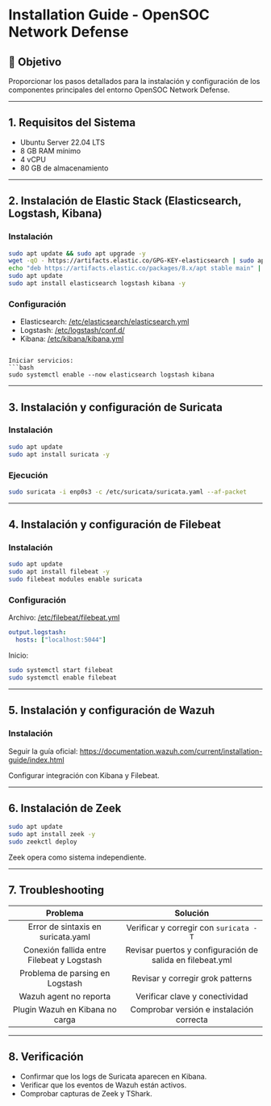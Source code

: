 # Installation Guide - OpenSOC Network Defense

## 🔧 Objetivo
Proporcionar los pasos detallados para la instalación y configuración de los componentes principales del entorno OpenSOC Network Defense.

---

## 1. Requisitos del Sistema

- Ubuntu Server 22.04 LTS
- 8 GB RAM mínimo
- 4 vCPU
- 80 GB de almacenamiento

---

## 2. Instalación de Elastic Stack (Elasticsearch, Logstash, Kibana)

### Instalación
```bash
sudo apt update && sudo apt upgrade -y
wget -qO - https://artifacts.elastic.co/GPG-KEY-elasticsearch | sudo apt-key add -
echo "deb https://artifacts.elastic.co/packages/8.x/apt stable main" | sudo tee -a /etc/apt/sources.list.d/elastic-8.x.list
sudo apt update
sudo apt install elasticsearch logstash kibana -y
```

### Configuración
- Elasticsearch: [/etc/elasticsearch/elasticsearch.yml](../../Elasticsearch/elasticsearch.yml)
- Logstash: [/etc/logstash/conf.d/](../../Logstash/conf.d/filebeat.conf)
- Kibana: [/etc/kibana/kibana.yml](../../kibana/kibana.yml)
```

Iniciar servicios:
```bash
sudo systemctl enable --now elasticsearch logstash kibana
```

---

## 3. Instalación y configuración de Suricata

### Instalación
```bash
sudo apt update
sudo apt install suricata -y
```

### Ejecución
```bash
sudo suricata -i enp0s3 -c /etc/suricata/suricata.yaml --af-packet
```

---

## 4. Instalación y configuración de Filebeat

### Instalación
```bash
sudo apt update
sudo apt install filebeat -y
sudo filebeat modules enable suricata
```

### Configuración
Archivo: [/etc/filebeat/filebeat.yml](../../Filebeat/filebeat.yml)
```yaml
output.logstash:
  hosts: ["localhost:5044"]
```

Inicio:
```bash
sudo systemctl start filebeat
sudo systemctl enable filebeat
```

---

## 5. Instalación y configuración de Wazuh

### Instalación
Seguir la guía oficial:
https://documentation.wazuh.com/current/installation-guide/index.html

Configurar integración con Kibana y Filebeat.

---

## 6. Instalación de Zeek

```bash
sudo apt update
sudo apt install zeek -y
sudo zeekctl deploy
```
Zeek opera como sistema independiente.

---

## 7. Troubleshooting

| Problema | Solución |
|:-:|:-:|
| Error de sintaxis en suricata.yaml | Verificar y corregir con `suricata -T` |
| Conexión fallida entre Filebeat y Logstash | Revisar puertos y configuración de salida en filebeat.yml |
| Problema de parsing en Logstash | Revisar y corregir grok patterns |
| Wazuh agent no reporta | Verificar clave y conectividad |
| Plugin Wazuh en Kibana no carga | Comprobar versión e instalación correcta |

---

## 8. Verificación
- Confirmar que los logs de Suricata aparecen en Kibana.
- Verificar que los eventos de Wazuh están activos.
- Comprobar capturas de Zeek y TShark.